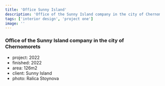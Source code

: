 ```yaml
---
title: 'Office Sunny Island'
description: 'Office of the Sunny Island company in the city of Chernomorets.'
tags: ['interior design', 'project one']
image: ''
---
```


### Office of the Sunny Island company in the city of Chernomorets

- project: 2022
- finished: 2022
- area: 126m2
- client: Sunny Island
- photo: Ralica Stoynova
